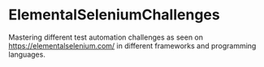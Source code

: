 # ElementalSeleniumChallenges
Mastering different test automation challenges as seen on https://elementalselenium.com/ in different frameworks and programming languages.
